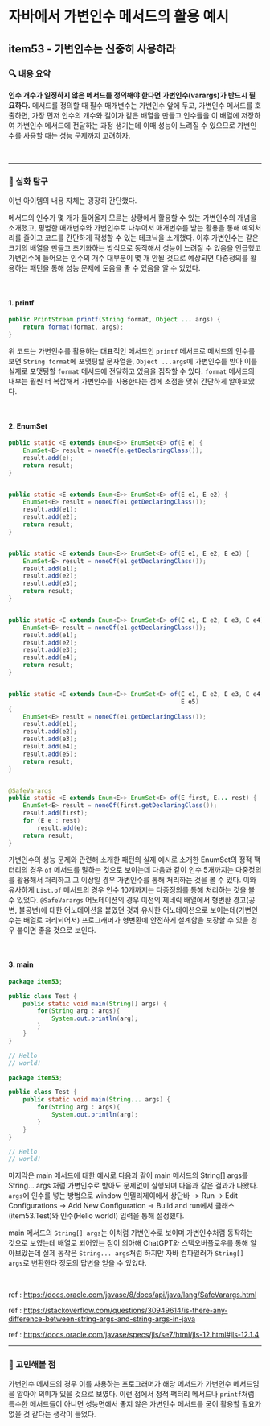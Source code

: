 # 자바에서 가변인수 메서드의 활용 예시

## item53 - 가변인수는 신중히 사용하라

### 🔍 내용 요약

**인수 개수가 일정하지 않은 메서드를 정의해야 한다면 가변인수(varargs)가 반드시 필요하다.** 메서드를 정의할 때 필수 매개변수는 가변인수 앞에 두고, 가변인수 메서드를 호출하면, 가장 먼저 인수의 개수와 길이가 같은 배열을 만들고 인수들을 이 배열에 저장하여 가변인수 메서드에 전달하는 과정 생기는데 이때 성능이 느려질 수 있으므로 가변인수를 사용할 때는 성능 문제까지 고려하자.

<br>

---

### 🧐 심화 탐구

이번 아이템의 내용 자체는 굉장히 간단했다.

메서드의 인수가 몇 개가 들어올지 모르는 상황에서 활용할 수 있는 가변인수의 개념을 소개했고, 평범한 매개변수와 가변인수로 나누어서 매개변수를 받는 활용을 통해 예외처리를 줄이고 코드를 간단하게 작성할 수 있는 테크닉을 소개했다. 이후 가변인수는 같은 크기의 배열을 만들고 초기화하는 방식으로 동작해서 성능이 느려질 수 있음을 언급했고 가변인수에 들어오는 인수의 개수 대부분이 몇 개 안될 것으로 예상되면 다중정의를 활용하는 패턴을 통해 성능 문제에 도움을 줄 수 있음을 알 수 있었다.

<br>

#### 1. printf

```java
public PrintStream printf(String format, Object ... args) {
    return format(format, args);
}
```

위 코드는 가변인수를 활용하는 대표적인 메서드인 `printf` 메서드로 메서드의 인수를 보면 `String format`에 포맷팅할 문자열을, `Object ...args`에 가변인수를 받아 이를 실제로 포맷팅할 `format` 메서드에 전달하고 있음을 짐작할 수 있다. `format` 메서드의 내부는 훨씬 더 복잡해서 가변인수를 사용한다는 점에 초점을 맞춰 간단하게 알아보았다.

<br>

#### 2. EnumSet

```java
public static <E extends Enum<E>> EnumSet<E> of(E e) {
    EnumSet<E> result = noneOf(e.getDeclaringClass());
    result.add(e);
    return result;
}


public static <E extends Enum<E>> EnumSet<E> of(E e1, E e2) {
    EnumSet<E> result = noneOf(e1.getDeclaringClass());
    result.add(e1);
    result.add(e2);
    return result;
}


public static <E extends Enum<E>> EnumSet<E> of(E e1, E e2, E e3) {
    EnumSet<E> result = noneOf(e1.getDeclaringClass());
    result.add(e1);
    result.add(e2);
    result.add(e3);
    return result;
}


public static <E extends Enum<E>> EnumSet<E> of(E e1, E e2, E e3, E e4) {
    EnumSet<E> result = noneOf(e1.getDeclaringClass());
    result.add(e1);
    result.add(e2);
    result.add(e3);
    result.add(e4);
    return result;
}


public static <E extends Enum<E>> EnumSet<E> of(E e1, E e2, E e3, E e4,
                                                E e5)
{
    EnumSet<E> result = noneOf(e1.getDeclaringClass());
    result.add(e1);
    result.add(e2);
    result.add(e3);
    result.add(e4);
    result.add(e5);
    return result;
}


@SafeVarargs
public static <E extends Enum<E>> EnumSet<E> of(E first, E... rest) {
    EnumSet<E> result = noneOf(first.getDeclaringClass());
    result.add(first);
    for (E e : rest)
        result.add(e);
    return result;
}
```

가변인수의 성능 문제와 관련해 소개한 패턴의 실제 예시로 소개한 EnumSet의 정적 팩터리의 경우 `of` 메서드를 말하는 것으로 보이는데 다음과 같이 인수 5개까지는 다중정의를 활용해서 처리하고 그 이상일 경우 가변인수를 통해 처리하는 것을 볼 수 있다. 이와 유사하게 `List.of` 메서드의 경우 인수 10개까지는 다중정의를 통해 처리하는 것을 볼 수 있었다. `@SafeVarargs` 어노테이션의 경우 이전의 제네릭 배열에서 형변환 경고(공변, 불공변)에 대한 어노테이션을 붙였던 것과 유사한 어노테이션으로 보이는데(가변인수는 배열로 처리되어서) 프로그래머가 형변환에 안전하게 설계함을 보장할 수 있을 경우 붙이면 좋을 것으로 보인다.

<br>

#### 3. main

```java
package item53;

public class Test {
    public static void main(String[] args) {
        for(String arg : args){
            System.out.println(arg);
        }
    }
}

// Hello
// world!
```

```java
package item53;

public class Test {
    public static void main(String... args) {
        for(String arg : args){
            System.out.println(arg);
        }
    }
}

// Hello
// world!
```

마지막은 main 메서드에 대한 예시로 다음과 같이 main 메서드의 String[] args를 String... args 처럼 가변인수로 받아도 문제없이 실행되며 다음과 같은 결과가 나왔다.
`args`에 인수를 넣는 방법으로 window 인텔리제이에서 상단바 -> Run -> Edit Configurations -> Add New Configuration -> Build and run에서 클래스(item53.Test)와 인수(Hello world!) 입력을 통해 설정했다.

main 메서드의 `String[] args`는 이처럼 가변인수로 보이며 가변인수처럼 동작하는 것으로 보였는데 배열로 되어있는 점이 의아해 ChatGPT와 스택오버플로우를 통해 알아보았는데 실제 동작은 `String... args`처럼 하지만 자바 컴파일러가 `String[] args`로 변환한다 정도의 답변을 얻을 수 있었다.

<br>

ref : https://docs.oracle.com/javase/8/docs/api/java/lang/SafeVarargs.html

ref : https://stackoverflow.com/questions/30949614/is-there-any-difference-between-string-args-and-string-args-in-java

ref : https://docs.oracle.com/javase/specs/jls/se7/html/jls-12.html#jls-12.1.4

---

### 🧠 고민해볼 점

가변인수 메서드의 경우 이를 사용하는 프로그래머가 해당 메서드가 가변인수 메서드임을 알아야 의미가 있을 것으로 보였다. 이런 점에서 정적 팩터리 메서드나 `printf`처럼 특수한 메서드들이 아니면 성능면에서 좋지 않은 가변인수 메서드를 굳이 활용할 필요가 없을 것 같다는 생각이 들었다.
